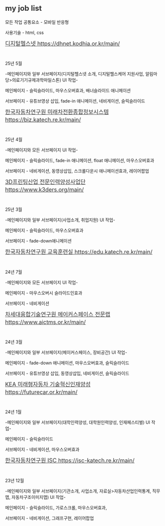 <h2 style="color:#333; font-weight:bold; font-size:24px;">my job list</h2>
<p>모든 작업 공통요소 - 모바일 반응형</p>
<p>사용기술 - html, css</p>
<a href="https://dhnet.kodhia.or.kr/main/" target="_blank" style="display:block;margin-bottom:10px;font-size:18px;line-height:1.4;color:#333;">디지털헬스넷 https://dhnet.kodhia.or.kr/main/</a><br /> 
<p>25년 5월</p>
<p>-메인페이지와 일부 서브페이지(디지털헬스넷 소개, 디지털헬스케어 지원사업, 알림마당>의료기기규제과학마일스톤) UI 작업-</p>
<p>메인페이지 - 슬릭슬라이드, 마우스오버효과, 배너슬라이드 애니메이션 </p>
<p>서브페이지 - 유튜브영상 삽입, fade-in 애니메이션, 네비게이션, 슬릭슬라이드</p>
<a href="https://biz.katech.re.kr/main/" target="_blank" style="display:block;margin-bottom:10px;font-size:18px;line-height:1.4;color:#333;">한국자동차연구원 미래차전환종합정보시스템 https://biz.katech.re.kr/main/</a><br /> 
<p>25년 4월</p>
<p>-메인페이지와 모든 서브페이지 UI 작업-</p>
<p>메인페이지 - 슬릭슬라이드, fade-in 애니메이션, float 애니메이션, 마우스오버효과</p>
<p>서브페이지 - 네비게이션, 동영상삽입, 스크롤다운시 애니메이션효과, 레이어팝업</p>
<a href="https://www.k3ders.org/main/" target="_blank" style="display:block;margin-bottom:10px;font-size:18px;line-height:1.4;color:#333;">3D프린팅산업 전문인력양성사업단 https://www.k3ders.org/main/</a><br /> 
<p>25년 3월</p>
<p>-메인페이지와 일부 서브페이지(사업소개, 취업지원) UI 작업-</p>
<p>메인페이지 - 슬릭슬라이드, 마우스오버효과 </p>
<p>서브페이지 - fade-down애니메이션</p>
<a href="https://edu.katech.re.kr/main/" target="_blank" style="display:block;margin-bottom:10px;font-size:18px;line-height:1.4;color:#333;">한국자동차연구원 교육훈련실 https://edu.katech.re.kr/main/</a><br />
<p>24년 7월</p>
<p>-메인페이지와 모든 서브페이지 UI 작업-</p>
<p>메인페이지 - 마우스오버시 슬라이드인효과</p>
<p>서브페이지 - 네비게이션</p>
<a href="https://www.aictms.or.kr/main/" target="_blank" style="display:block;margin-bottom:10px;font-size:18px;line-height:1.4;color:#333;">차세대융합기술연구원 메이커스페이스 전문랩 https://www.aictms.or.kr/main/</a><br /> 
<p>24년 3월</p>
<p>-메인페이지와 일부 서브페이지(메이커스페이스, 장비공간) UI 작업-</p>
<p>메인페이지 - fade-down 애니메이션, 마우스오버효과, 슬릭슬라이드</p>
<p>서브페이지 - 유튜브영상 삽입, 동영상삽입, 네비게이션, 슬릭슬라이드</p>
<a href="https://futurecar.or.kr/main/" target="_blank" style="display:block;margin-bottom:10px;font-size:18px;line-height:1.4;color:#333;">KEA 미래형자동차 기술혁신인재양성 https://futurecar.or.kr/main/</a><br /> 
<p>24년 1월</p>
<p>-메인페이지와 일부 서브페이지(대학인력양성, 대학원인력양성, 인재페스티벌) UI 작업-</p>
<p>메인페이지 - 슬릭슬라이드 </p>
<p>서브페이지 - 네비게이션, 마우스오버효과</p>
<a href="https://isc-katech.re.kr/main/" target="_blank" style="display:block;margin-bottom:10px;font-size:18px;line-height:1.4;color:#333;">한국자동차연구원 ISC https://isc-katech.re.kr/main/</a><br /> 
<p>23년 12월</p>
<p>-메인페이지와 일부 서브페이지(기관소개, 사업소개, 자료실>자동차산업인력통계, 직무맵, 자동차구조이미지맵) UI 작업-</p>
<p>메인페이지 - 슬릭슬라이드, 가로스크롤, 마우스오버효과, </p>
<p>서브페이지 - 네비게이션, 그래프구현, 레이어팝업</p>

